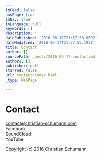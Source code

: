```yaml
---
inFeed: false
hasPage: true
inNav: true
inLanguage: null
keywords: []
description: ''
datePublished: '2016-06-17T21:57:58.869Z'
dateModified: '2016-06-17T21:57:55.195Z'
title: Contact
author: []
sourcePath: _posts/2016-06-17-contact.md
authors: []
publisher: null
starred: false
url: contact/index.html
_type: WebPage

---
```

# Contact

contact@christian-schumann.com  
Facebook  
SoundCloud  
YouTube

Copyright (c) 2016 Christian Schumann

[][0]

[0]: https://www.youtube.com/channel/UCj56p3tocTxOew_Gu_saDIQ
